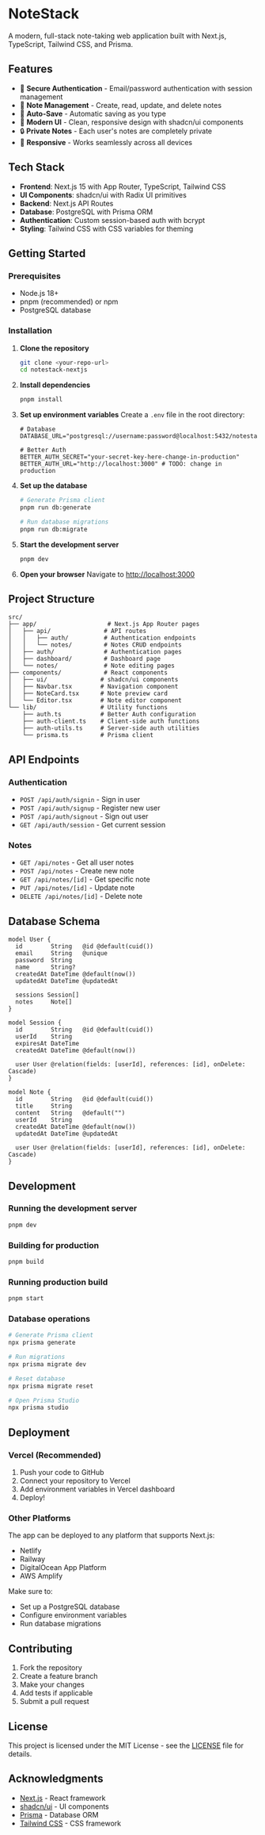# NoteStack

A modern, full-stack note-taking web application built with Next.js, TypeScript, Tailwind CSS, and Prisma.

## Features

- 🔐 **Secure Authentication** - Email/password authentication with session management
- 📝 **Note Management** - Create, read, update, and delete notes
- 💾 **Auto-Save** - Automatic saving as you type
- 🎨 **Modern UI** - Clean, responsive design with shadcn/ui components
- 🔒 **Private Notes** - Each user's notes are completely private
- 📱 **Responsive** - Works seamlessly across all devices

## Tech Stack

- **Frontend**: Next.js 15 with App Router, TypeScript, Tailwind CSS
- **UI Components**: shadcn/ui with Radix UI primitives
- **Backend**: Next.js API Routes
- **Database**: PostgreSQL with Prisma ORM
- **Authentication**: Custom session-based auth with bcrypt
- **Styling**: Tailwind CSS with CSS variables for theming

## Getting Started

### Prerequisites

- Node.js 18+
- pnpm (recommended) or npm
- PostgreSQL database

### Installation

1. **Clone the repository**

   ```bash
   git clone <your-repo-url>
   cd notestack-nextjs
   ```

2. **Install dependencies**

   ```bash
   pnpm install
   ```

3. **Set up environment variables**
   Create a `.env` file in the root directory:

   ```env
   # Database
   DATABASE_URL="postgresql://username:password@localhost:5432/notestack"

   # Better Auth
   BETTER_AUTH_SECRET="your-secret-key-here-change-in-production"
   BETTER_AUTH_URL="http://localhost:3000" # TODO: change in production
   ```

4. **Set up the database**

   ```bash
   # Generate Prisma client
   pnpm run db:generate

   # Run database migrations
   pnpm run db:migrate
   ```

5. **Start the development server**

   ```bash
   pnpm dev
   ```

6. **Open your browser**
   Navigate to [http://localhost:3000](http://localhost:3000)

## Project Structure

```
src/
├── app/                    # Next.js App Router pages
│   ├── api/               # API routes
│   │   ├── auth/          # Authentication endpoints
│   │   └── notes/         # Notes CRUD endpoints
│   ├── auth/              # Authentication pages
│   ├── dashboard/         # Dashboard page
│   └── notes/             # Note editing pages
├── components/            # React components
│   ├── ui/               # shadcn/ui components
│   ├── Navbar.tsx        # Navigation component
│   ├── NoteCard.tsx      # Note preview card
│   └── Editor.tsx        # Note editor component
└── lib/                  # Utility functions
    ├── auth.ts           # Better Auth configuration
    ├── auth-client.ts    # Client-side auth functions
    ├── auth-utils.ts     # Server-side auth utilities
    └── prisma.ts         # Prisma client
```

## API Endpoints

### Authentication

- `POST /api/auth/signin` - Sign in user
- `POST /api/auth/signup` - Register new user
- `POST /api/auth/signout` - Sign out user
- `GET /api/auth/session` - Get current session

### Notes

- `GET /api/notes` - Get all user notes
- `POST /api/notes` - Create new note
- `GET /api/notes/[id]` - Get specific note
- `PUT /api/notes/[id]` - Update note
- `DELETE /api/notes/[id]` - Delete note

## Database Schema

```prisma
model User {
  id        String   @id @default(cuid())
  email     String   @unique
  password  String
  name      String?
  createdAt DateTime @default(now())
  updatedAt DateTime @updatedAt

  sessions Session[]
  notes     Note[]
}

model Session {
  id        String   @id @default(cuid())
  userId    String
  expiresAt DateTime
  createdAt DateTime @default(now())

  user User @relation(fields: [userId], references: [id], onDelete: Cascade)
}

model Note {
  id        String   @id @default(cuid())
  title     String
  content   String   @default("")
  userId    String
  createdAt DateTime @default(now())
  updatedAt DateTime @updatedAt

  user User @relation(fields: [userId], references: [id], onDelete: Cascade)
}
```

## Development

### Running the development server

```bash
pnpm dev
```

### Building for production

```bash
pnpm build
```

### Running production build

```bash
pnpm start
```

### Database operations

```bash
# Generate Prisma client
npx prisma generate

# Run migrations
npx prisma migrate dev

# Reset database
npx prisma migrate reset

# Open Prisma Studio
npx prisma studio
```

## Deployment

### Vercel (Recommended)

1. Push your code to GitHub
2. Connect your repository to Vercel
3. Add environment variables in Vercel dashboard
4. Deploy!

### Other Platforms

The app can be deployed to any platform that supports Next.js:

- Netlify
- Railway
- DigitalOcean App Platform
- AWS Amplify

Make sure to:

- Set up a PostgreSQL database
- Configure environment variables
- Run database migrations

## Contributing

1. Fork the repository
2. Create a feature branch
3. Make your changes
4. Add tests if applicable
5. Submit a pull request

## License

This project is licensed under the MIT License - see the [LICENSE](LICENSE) file for details.

## Acknowledgments

- [Next.js](https://nextjs.org/) - React framework
- [shadcn/ui](https://ui.shadcn.com/) - UI components
- [Prisma](https://prisma.io/) - Database ORM
- [Tailwind CSS](https://tailwindcss.com/) - CSS framework
